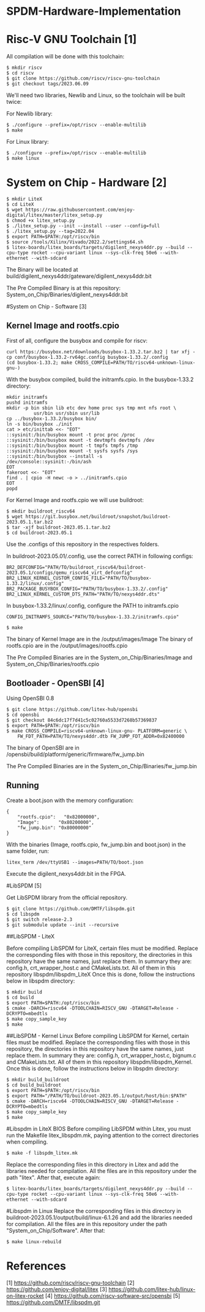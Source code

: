 # SPDM-Hardware-Implementation

# Risc-V GNU Toolchain [1]

All compilation will be done with this toolchain: 

```
$ mkdir riscv
$ cd riscv
$ git clone https://github.com/riscv/riscv-gnu-toolchain
$ git checkout tags/2023.06.09
```

We'll need two libraries, Newlib and Linux, so the toolchain will be built twice:

For Newlib library:
```
$ ./configure --prefix=/opt/riscv --enable-multilib
$ make
```

For Linux library:
```
$ ./configure --prefix=/opt/riscv --enable-multilib
$ make linux
```

# System on Chip - Hardware [2]

```
$ mkdir LiteX
$ cd LiteX
$ wget https://raw.githubusercontent.com/enjoy-digital/litex/master/litex_setup.py
$ chmod +x litex_setup.py
$ ./litex_setup.py --init --install --user --config=full
$ ./litex_setup.py --tag=2022.04
$ export PATH=$PATH:/opt/riscv/bin
$ source /tools/Xilinx/Vivado/2022.2/settings64.sh
$ litex-boards/litex_boards/targets/digilent_nexys4ddr.py --build --cpu-type rocket --cpu-variant linux --sys-clk-freq 50e6 --with-ethernet --with-sdcard
```

The Binary will be located at build/digilent_nexys4ddr/gateware/digilent_nexys4ddr.bit

The Pre Compiled Binary is at this repository: System_on_Chip/Binaries/digilent_nexys4ddr.bit

#System on Chip - Software [3]

## Kernel Image and rootfs.cpio

First of all, configure the busybox and compile for riscv:

```
curl https://busybox.net/downloads/busybox-1.33.2.tar.bz2 | tar xfj -
cp conf/busybox-1.33.2-rv64gc.config busybox-1.33.2/.config
(cd busybox-1.33.2; make CROSS_COMPILE=PATH/TO/riscv64-unknown-linux-gnu-)
```

With the busybox compiled, build the initramfs.cpio. In the busybox-1.33.2 directory: 

```
mkdir initramfs
pushd initramfs
mkdir -p bin sbin lib etc dev home proc sys tmp mnt nfs root \
          usr/bin usr/sbin usr/lib
cp ../busybox-1.33.2/busybox bin/
ln -s bin/busybox ./init
cat > etc/inittab <<- "EOT"
::sysinit:/bin/busybox mount -t proc proc /proc
::sysinit:/bin/busybox mount -t devtmpfs devtmpfs /dev
::sysinit:/bin/busybox mount -t tmpfs tmpfs /tmp
::sysinit:/bin/busybox mount -t sysfs sysfs /sys
::sysinit:/bin/busybox --install -s
/dev/console::sysinit:-/bin/ash
EOT
fakeroot <<- "EOT"
find . | cpio -H newc -o > ../initramfs.cpio
EOT
popd
```


For Kernel Image and rootfs.cpio we will use buildroot:

```
$ mkdir buildroot_riscv64
$ wget https://git.busybox.net/buildroot/snapshot/buildroot-2023.05.1.tar.bz2
$ tar -xjf buildroot-2023.05.1.tar.bz2 
$ cd buildroot-2023.05.1 
```

Use the .configs of this repository in the respectives folders.

In buildroot-2023.05.01/.config, use the correct PATH in following configs:

```
BR2_DEFCONFIG="PATH/TO/buildroot_riscv64/buildroot-2023.05.1/configs/qemu_riscv64_virt_defconfig"
BR2_LINUX_KERNEL_CUSTOM_CONFIG_FILE="PATH/TO/busybox-1.33.2/linux/.config"
BR2_PACKAGE_BUSYBOX_CONFIG="PATH/TO/busybox-1.33.2/.config"
BR2_LINUX_KERNEL_CUSTOM_DTS_PATH="PATH/TO/nexys4ddr.dts"
```

In busybox-1.33.2/linux/.config, configure the PATH to initramfs.cpio 

```
CONFIG_INITRAMFS_SOURCE="PATH/TO/busybox-1.33.2/initramfs.cpio"
```

```
$ make
```

The binary of Kernel Image are in the /output/images/Image
The binary of rootfs.cpio are in the /output/images/rootfs.cpio

The Pre Compiled Binaries are in the System_on_Chip/Binaries/Image and System_on_Chip/Binaries/rootfs.cpio

## Bootloader - OpenSBI [4]

Using OpenSBI 0.8

```
$ git clone https://github.com/litex-hub/opensbi
$ cd opensbi
$ git checkout 84c6dc17f7d41c5c02760a5533d7268b57369837
$ export PATH=$PATH:/opt/riscv/bin
$ make CROSS_COMPILE=riscv64-unknown-linux-gnu- PLATFORM=generic \
    FW_FDT_PATH=PATH/TO/nexys4ddr.dtb FW_JUMP_FDT_ADDR=0x82400000
```
The binary of OpenSBI are in /opensbi/build/platform/generic/firmware/fw_jump.bin

The Pre Compiled Binaries are in the System_on_Chip/Binaries/fw_jump.bin

## Running

Create a boot.json with the memory configuration:

```
{
	"rootfs.cpio":   "0x82000000",
	"Image":       "0x80200000",
	"fw_jump.bin": "0x80000000"
}
```

With the binaries (Image, rootfs.cpio, fw_jump.bin and boot.json) in the same folder, run:

```
litex_term /dev/ttyUSB1 --images=PATH/TO/boot.json
```

Execute the digilent_nexys4ddr.bit in the FPGA.

#LibSPDM [5]

Get LibSPDM library from the official repository.

```
$ git clone https://github.com/DMTF/libspdm.git
$ cd libspdm
$ git switch release-2.3
$ git submodule update --init --recursive
```

##LibSPDM - LiteX

Before compiling LibSPDM for LiteX, certain files must be modified. Replace the corresponding files with those in this repository, the directories in this repository have the same names, just replace them.
In summary they are: config.h, crt_wrapper_host.c and CMakeLists.txt. All of them in this repository libspdm/libspdm_LiteX
Once this is done, follow the instructions below in libspdm directory:

```
$ mkdir build
$ cd build
$ export PATH=$PATH:/opt/riscv/bin
$ cmake -DARCH=riscv64 -DTOOLCHAIN=RISCV_GNU -DTARGET=Release -DCRYPTO=mbedtls
$ make copy_sample_key
$ make
```

##LibSPDM - Kernel Linux
Before compiling LibSPDM for Kernel, certain files must be modified. Replace the corresponding files with those in this repository, the directories in this repository have the same names, just replace them.
In summary they are: config.h, crt_wrapper_host.c, bignum.c and CMakeLists.txt. All of them in this repository libspdm/libspdm_Kernel.
Once this is done, follow the instructions below in libspdm directory:

```
$ mkdir build_buildroot
$ cd build_buildroot
$ export PATH=$PATH:/opt/riscv/bin
$ export PATH="/PATH/TO/buildroot-2023.05.1/output/host/bin:$PATH"
$ cmake -DARCH=riscv64 -DTOOLCHAIN=RISCV_GNU -DTARGET=Release -DCRYPTO=mbedtls
$ make copy_sample_key
$ make
```

#Libspdm in LiteX BIOS
Before compiling LibSPDM within Litex, you must run the Makefile litex_libspdm.mk, paying attention to the correct directories when compiling.

```
$ make -f libspdm_litex.mk
```
Replace the corresponding files in this directory in Litex and add the libraries needed for compilation. All the files are in this repository under the path "litex".
After that, execute again:

```
$ litex-boards/litex_boards/targets/digilent_nexys4ddr.py --build --cpu-type rocket --cpu-variant linux --sys-clk-freq 50e6 --with-ethernet --with-sdcard
```
#Libspdm in Linux
Replace the corresponding files in this directory in buildroot-2023.05.1/output/build/linux-6.1.26 and add the libraries needed for compilation. All the files are in this repository under the path "System_on_Chip/Software".
After that:

```
$ make linux-rebuild
```



# References
[1] https://github.com/riscv/riscv-gnu-toolchain
[2] https://github.com/enjoy-digital/litex
[3] https://github.com/litex-hub/linux-on-litex-rocket
[4] https://github.com/riscv-software-src/opensbi
[5] https://github.com/DMTF/libspdm.git